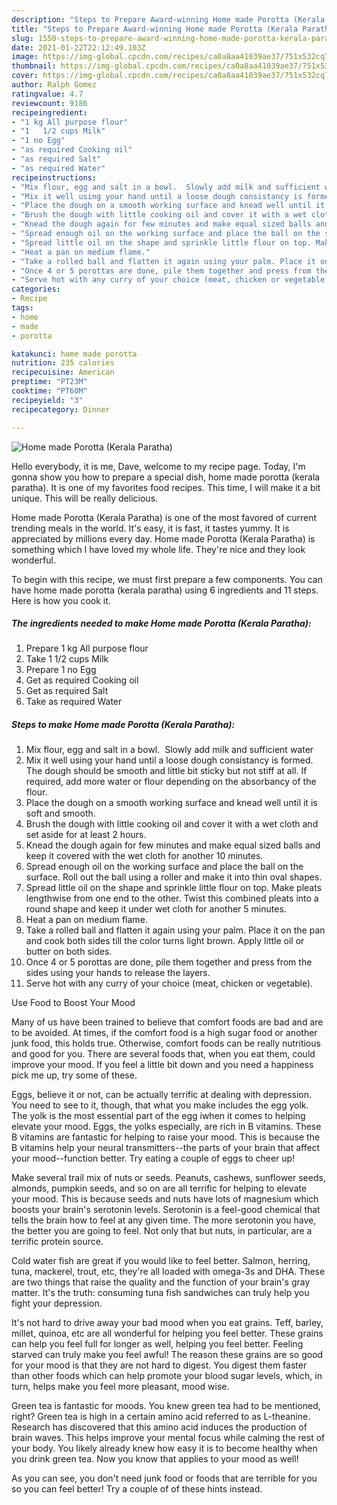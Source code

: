 ```yaml
---
description: "Steps to Prepare Award-winning Home made Porotta (Kerala Paratha)"
title: "Steps to Prepare Award-winning Home made Porotta (Kerala Paratha)"
slug: 1550-steps-to-prepare-award-winning-home-made-porotta-kerala-paratha
date: 2021-01-22T22:12:49.103Z
image: https://img-global.cpcdn.com/recipes/ca0a8aa41039ae37/751x532cq70/home-made-porotta-kerala-paratha-recipe-main-photo.jpg
thumbnail: https://img-global.cpcdn.com/recipes/ca0a8aa41039ae37/751x532cq70/home-made-porotta-kerala-paratha-recipe-main-photo.jpg
cover: https://img-global.cpcdn.com/recipes/ca0a8aa41039ae37/751x532cq70/home-made-porotta-kerala-paratha-recipe-main-photo.jpg
author: Ralph Gomez
ratingvalue: 4.7
reviewcount: 9186
recipeingredient:
- "1 kg All purpose flour"
- "1   1/2 cups Milk"
- "1 no Egg"
- "as required Cooking oil"
- "as required Salt"
- "as required Water"
recipeinstructions:
- "Mix flour, egg and salt in a bowl.  Slowly add milk and sufficient water"
- "Mix it well using your hand until a loose dough consistancy is formed. The dough should be smooth and little bit sticky but not stiff at all. If required, add more water or flour depending on the absorbancy of the flour."
- "Place the dough on a smooth working surface and knead well until it is soft and smooth."
- "Brush the dough with little cooking oil and cover it with a wet cloth and set aside for at least 2 hours."
- "Knead the dough again for few minutes and make equal sized balls and keep it covered with the wet cloth for another 10 minutes."
- "Spread enough oil on the working surface and place the ball on the surface. Roll out the ball using a roller and make it into thin oval shapes."
- "Spread little oil on the shape and sprinkle little flour on top. Make pleats lengthwise from one end to the other. Twist this combined pleats into a round shape and keep it under wet cloth for another 5 minutes."
- "Heat a pan on medium flame."
- "Take a rolled ball and flatten it again using your palm. Place it on the pan and cook both sides till the color turns light brown. Apply little oil or butter on both sides."
- "Once 4 or 5 porottas are done, pile them together and press from the sides using your hands to release the layers."
- "Serve hot with any curry of your choice (meat, chicken or vegetable)."
categories:
- Recipe
tags:
- home
- made
- porotta

katakunci: home made porotta 
nutrition: 235 calories
recipecuisine: American
preptime: "PT23M"
cooktime: "PT60M"
recipeyield: "3"
recipecategory: Dinner

---
```



![Home made Porotta (Kerala Paratha)](https://img-global.cpcdn.com/recipes/ca0a8aa41039ae37/751x532cq70/home-made-porotta-kerala-paratha-recipe-main-photo.jpg)

Hello everybody, it is me, Dave, welcome to my recipe page. Today, I'm gonna show you how to prepare a special dish, home made porotta (kerala paratha). It is one of my favorites food recipes. This time, I will make it a bit unique. This will be really delicious.

Home made Porotta (Kerala Paratha) is one of the most favored of current trending meals in the world. It's easy, it is fast, it tastes yummy. It is appreciated by millions every day. Home made Porotta (Kerala Paratha) is something which I have loved my whole life. They're nice and they look wonderful.




To begin with this recipe, we must first prepare a few components. You can have home made porotta (kerala paratha) using 6 ingredients and 11 steps. Here is how you cook it.

<!--inarticleads1-->

##### The ingredients needed to make Home made Porotta (Kerala Paratha):

1. Prepare 1 kg All purpose flour
1. Take 1   1/2 cups Milk
1. Prepare 1 no Egg
1. Get as required Cooking oil
1. Get as required Salt
1. Take as required Water




<!--inarticleads2-->

##### Steps to make Home made Porotta (Kerala Paratha):

1. Mix flour, egg and salt in a bowl.  Slowly add milk and sufficient water
1. Mix it well using your hand until a loose dough consistancy is formed. The dough should be smooth and little bit sticky but not stiff at all. If required, add more water or flour depending on the absorbancy of the flour.
1. Place the dough on a smooth working surface and knead well until it is soft and smooth.
1. Brush the dough with little cooking oil and cover it with a wet cloth and set aside for at least 2 hours.
1. Knead the dough again for few minutes and make equal sized balls and keep it covered with the wet cloth for another 10 minutes.
1. Spread enough oil on the working surface and place the ball on the surface. Roll out the ball using a roller and make it into thin oval shapes.
1. Spread little oil on the shape and sprinkle little flour on top. Make pleats lengthwise from one end to the other. Twist this combined pleats into a round shape and keep it under wet cloth for another 5 minutes.
1. Heat a pan on medium flame.
1. Take a rolled ball and flatten it again using your palm. Place it on the pan and cook both sides till the color turns light brown. Apply little oil or butter on both sides.
1. Once 4 or 5 porottas are done, pile them together and press from the sides using your hands to release the layers.
1. Serve hot with any curry of your choice (meat, chicken or vegetable).




Use Food to Boost Your Mood


Many of us have been trained to believe that comfort foods are bad and are to be avoided. At times, if the comfort food is a high sugar food or another junk food, this holds true. Otherwise, comfort foods can be really nutritious and good for you. There are several foods that, when you eat them, could improve your mood. If you feel a little bit down and you need a happiness pick me up, try some of these.

Eggs, believe it or not, can be actually terrific at dealing with depression. You need to see to it, though, that what you make includes the egg yolk. The yolk is the most essential part of the egg iwhen it comes to helping elevate your mood. Eggs, the yolks especially, are rich in B vitamins. These B vitamins are fantastic for helping to raise your mood. This is because the B vitamins help your neural transmitters--the parts of your brain that affect your mood--function better. Try eating a couple of eggs to cheer up!

Make several trail mix of nuts or seeds. Peanuts, cashews, sunflower seeds, almonds, pumpkin seeds, and so on are all terrific for helping to elevate your mood. This is because seeds and nuts have lots of magnesium which boosts your brain's serotonin levels. Serotonin is a feel-good chemical that tells the brain how to feel at any given time. The more serotonin you have, the better you are going to feel. Not only that but nuts, in particular, are a terrific protein source.

Cold water fish are great if you would like to feel better. Salmon, herring, tuna, mackerel, trout, etc, they're all loaded with omega-3s and DHA. These are two things that raise the quality and the function of your brain's gray matter. It's the truth: consuming tuna fish sandwiches can truly help you fight your depression. 

It's not hard to drive away your bad mood when you eat grains. Teff, barley, millet, quinoa, etc are all wonderful for helping you feel better. These grains can help you feel full for longer as well, helping you feel better. Feeling starved can truly make you feel awful! The reason these grains are so good for your mood is that they are not hard to digest. You digest them faster than other foods which can help promote your blood sugar levels, which, in turn, helps make you feel more pleasant, mood wise.

Green tea is fantastic for moods. You knew green tea had to be mentioned, right? Green tea is high in a certain amino acid referred to as L-theanine. Research has discovered that this amino acid induces the production of brain waves. This helps improve your mental focus while calming the rest of your body. You likely already knew how easy it is to become healthy when you drink green tea. Now you know that applies to your mood as well!

As you can see, you don't need junk food or foods that are terrible for you so you can feel better! Try  a  couple of  of  these  hints  instead.

